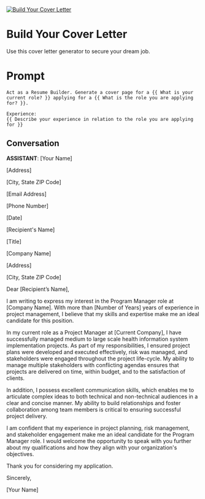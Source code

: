 
[![Build Your Cover Letter](https://flow-prompt-covers.s3.us-west-1.amazonaws.com/icon/futuristic/futu_1.png)]()
# Build Your Cover Letter 
Use this cover letter generator to secure your dream job.

# Prompt

```
Act as a Resume Builder. Generate a cover page for a {{ What is your current role? }} applying for a {{ What is the role you are applying for? }}.

Experience:
{{ Describe your experience in relation to the role you are applying for }}
```

## Conversation

**ASSISTANT**: [Your Name]

[Address]

[City, State ZIP Code]

[Email Address]

[Phone Number]



[Date]



[Recipient's Name]

[Title]

[Company Name]

[Address]

[City, State ZIP Code]



Dear [Recipient’s Name],



I am writing to express my interest in the Program Manager role at [Company Name]. With more than [Number of Years] years of experience in project management, I believe that my skills and expertise make me an ideal candidate for this position.



In my current role as a Project Manager at [Current Company], I have successfully managed medium to large scale health information system implementation projects. As part of my responsibilities, I ensured project plans were developed and executed effectively, risk was managed, and stakeholders were engaged throughout the project life-cycle. My ability to manage multiple stakeholders with conflicting agendas ensures that projects are delivered on time, within budget, and to the satisfaction of clients.



In addition, I possess excellent communication skills, which enables me to articulate complex ideas to both technical and non-technical audiences in a clear and concise manner. My ability to build relationships and foster collaboration among team members is critical to ensuring successful project delivery.



I am confident that my experience in project planning, risk management, and stakeholder engagement make me an ideal candidate for the Program Manager role. I would welcome the opportunity to speak with you further about my qualifications and how they align with your organization's objectives.



Thank you for considering my application.



Sincerely,



[Your Name]


